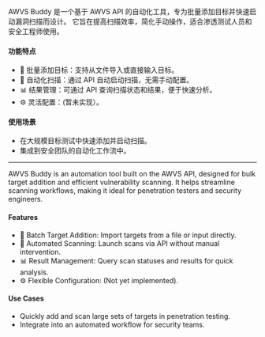AWVS Buddy 是一个基于 AWVS API 的自动化工具，专为批量添加目标并快速启动漏洞扫描而设计。
它旨在提高扫描效率，简化手动操作，适合渗透测试人员和安全工程师使用。

#### 功能特点
- 🚀 批量添加目标：支持从文件导入或直接输入目标。
- 🔄 自动化扫描：通过 API 自动启动扫描，无需手动配置。
- 📊 结果管理：可通过 API 查询扫描状态和结果，便于快速分析。
- ⚙️ 灵活配置：(暂未实现）。
#### 使用场景
- 在大规模目标测试中快速添加并启动扫描。
- 集成到安全团队的自动化工作流中。

---

AWVS Buddy is an automation tool built on the AWVS API, designed for bulk target addition and efficient vulnerability scanning.
It helps streamline scanning workflows, making it ideal for penetration testers and security engineers.

#### Features
- 🚀 Batch Target Addition: Import targets from a file or input directly.
- 🔄 Automated Scanning: Launch scans via API without manual intervention.
- 📊 Result Management: Query scan statuses and results for quick analysis.
- ⚙️ Flexible Configuration: (Not yet implemented).
#### Use Cases
- Quickly add and scan large sets of targets in penetration testing.
- Integrate into an automated workflow for security teams.
